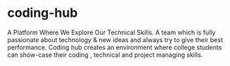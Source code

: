 # coding-hub
A Platform Where We Explore Our Technical Skills. A team which is fully passionate about technology &amp; new ideas and always try to give their best performance. Coding hub creates an environment where college students can show-case their coding , technical and project managing skills.
